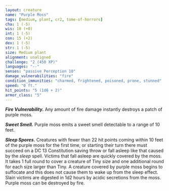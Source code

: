 ```yaml
---
layout: creature
name: "Purple Moss"
tags: [medium, plant, cr2, tome-of-horrors]
cha: 1 (-5)
wis: 10 (+0)
int: 1 (-5)
con: 15 (+2)
dex: 1 (-5)
str: 1 (-5)
size: Medium plant
alignment: unaligned
challenge: "2 (450 XP)"
languages: "--"
senses: "passive Perception 10"
damage_vulnerabilities: "fire"
condition_immunities: "charmed, frightened, poisoned, prone, stunned"
speed: "0 ft."
hit_points: "5 (1d6 + 2)"
armor_class: "5"
---
```


***Fire Vulnerability.*** Any amount of fire damage instantly destroys a patch of purple moss.

***Sweet Smell.*** Purple moss emits a sweet smell detectable to a range of 10 feet.

***Sleep Spores.*** Creatures with fewer than 22 hit points
coming within 10 feet of the purple moss for the first time, or starting their turn there must succeed on a DC 13 Constitution saving throw
or fall asleep like that caused by the <i>sleep</i> spell. Victims that fall asleep
are quickly covered by the moss. It takes 1 full round to cover a creature
of Tiny size and one additional round for each size larger than Tiny. A
creature covered by purple moss begins to suffocate and this does not
cause them to wake up from the sleep effect. Slain victims are digested
in 1d2 hours by acidic secretions from the moss. Purple moss can be
destroyed by fire.

